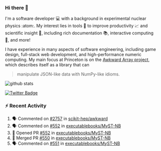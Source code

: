 ### Hi there 👋 

I'm a software developer 💻 with a background in experimental nuclear physics :atom:. My interest lies in tools :wrench: to improve productivity :chart_with_upwards_trend: and scientific insight :telescope:, including rich documentation 📚, interactive computing 🧮, and more! 

I have experience in many aspects of software engineering, including game design, full-stack web development, and high-performance numeric computing. My main focus at Princeton is on the [Awkward Array project](awkward-array.org/), which describes itself as a library that can 
> manipulate JSON-like data with NumPy-like idioms.

![github stats](https://github-readme-stats.vercel.app/api?username=agoose77&show_icons=true&hide_rank=true&hide_title=true&bg_color=30,e76445,904e95&text_color=efe3ec&icon_color=efe3ec)
<!--
**agoose77/agoose77** is a ✨ _special_ ✨ repository because its `README.md` (this file) appears on your GitHub profile.

Here are some ideas to get you started:

- 🔭 I’m currently working on ...
- 🌱 I’m currently learning ...
- 👯 I’m looking to collaborate on ...
- 🤔 I’m looking for help with ...
- 💬 Ask me about ...
- 📫 How to reach me: ...
- 😄 Pronouns: ...
- ⚡ Fun fact: ...
-->

[![Twitter Badge](https://img.shields.io/twitter/follow/agoose77?style=flat-square&logo=Twitter&logoColor=white&color=cornflowerblue)](https://twitter.com/agoose77)

### :zap: Recent Activity

<!--START_SECTION:activity-->
1. 🗣 Commented on [#2757](https://github.com/scikit-hep/awkward/pull/2757#issuecomment-1761529727) in [scikit-hep/awkward](https://github.com/scikit-hep/awkward)
2. 🗣 Commented on [#552](https://github.com/executablebooks/MyST-NB/pull/552#issuecomment-1761467527) in [executablebooks/MyST-NB](https://github.com/executablebooks/MyST-NB)
3. 💪 Opened PR [#552](https://github.com/executablebooks/MyST-NB/pull/552) in [executablebooks/MyST-NB](https://github.com/executablebooks/MyST-NB)
4. 🎉 Merged PR [#550](https://github.com/executablebooks/MyST-NB/pull/550) in [executablebooks/MyST-NB](https://github.com/executablebooks/MyST-NB)
5. 🗣 Commented on [#551](https://github.com/executablebooks/MyST-NB/pull/551#issuecomment-1761442391) in [executablebooks/MyST-NB](https://github.com/executablebooks/MyST-NB)
<!--END_SECTION:activity-->
